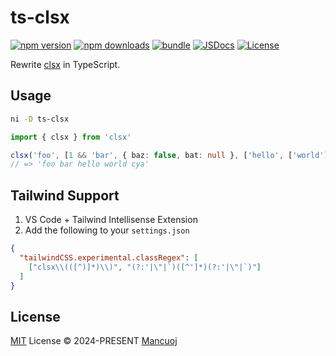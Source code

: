 # ts-clsx

[![npm version][npm-version-src]][npm-version-href]
[![npm downloads][npm-downloads-src]][npm-downloads-href]
[![bundle][bundle-src]][bundle-href]
[![JSDocs][jsdocs-src]][jsdocs-href]
[![License][license-src]][license-href]

Rewrite [clsx](https://github.com/lukeed/clsx) in TypeScript.

## Usage

```sh
ni -D ts-clsx
```

```ts
import { clsx } from 'clsx'

clsx('foo', [1 && 'bar', { baz: false, bat: null }, ['hello', ['world']]], 'cya')
// => 'foo bar hello world cya'
```

## Tailwind Support

1. VS Code + Tailwind Intellisense Extension
2. Add the following to your `settings.json`

```json
{
  "tailwindCSS.experimental.classRegex": [
    ["clsx\\(([^)]*)\\)", "(?:'|\"|`)([^']*)(?:'|\"|`)"]
  ]
}
```

## License

[MIT](https://github.com/mancuoj/ts-clsx/blob/main/LICENSE) License © 2024-PRESENT [Mancuoj](https://github.com/mancuoj)

<!-- Badges -->
[npm-version-src]: https://img.shields.io/npm/v/ts-clsx?style=flat&colorA=080f12&colorB=1fa669
[npm-version-href]: https://npmjs.com/package/ts-clsx
[npm-downloads-src]: https://img.shields.io/npm/dm/ts-clsx?style=flat&colorA=080f12&colorB=1fa669
[npm-downloads-href]: https://npmjs.com/package/ts-clsx
[bundle-src]: https://img.shields.io/bundlephobia/minzip/ts-clsx?style=flat&colorA=080f12&colorB=1fa669&label=minzip
[bundle-href]: https://bundlephobia.com/result?p=ts-clsx
[jsdocs-src]: https://img.shields.io/badge/jsdocs-reference-080f12?style=flat&colorA=080f12&colorB=1fa669
[jsdocs-href]: https://www.jsdocs.io/package/ts-clsx
[license-src]: https://img.shields.io/github/license/mancuoj/ts-clsx.svg?style=flat&colorA=080f12&colorB=1fa669
[license-href]: https://github.com/mancuoj/ts-clsx/blob/main/LICENSE
